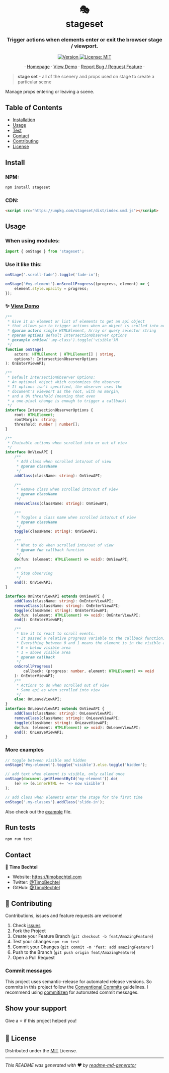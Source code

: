 <h1 align="center">🎭 <br> stageset</h1>
<h3 align="center">Trigger actions when elements enter or exit the browser stage / viewport.</h3>
<p align="center">
  <a href="https://www.npmjs.com/package/stageset" target="_blank">
    <img alt="Version" src="https://img.shields.io/npm/v/stageset.svg">
  </a>
  <a href="https://github.com/TimoBechtel/stageset/blob/main/LICENSE" target="_blank">
    <img alt="License: MIT" src="https://img.shields.io/github/license/TimoBechtel/stageset" />
  </a>
</p>
<p align="center">
  ·
  <a href="https://github.com/TimoBechtel/stageset#readme">Homepage</a>
  ·
  <a href="https://timobechtel.github.io/stageset">View Demo</a>
  ·
  <a href="https://github.com/TimoBechtel/stageset/issues">Report Bug / Request Feature</a>
  ·
</p>

> **stage set** - all of the scenery and props used on stage to create a particular scene

Manage props entering or leaving a scene.

## Table of Contents

- [Installation](#Install)
- [Usage](#usage)
- [Test](#run-tests)
- [Contact](#contact)
- [Contributing](#Contributing)
- [License](#license)

## Install

### NPM:

```sh
npm install stageset
```

### CDN:

```html
<script src="https://unpkg.com/stageset/dist/index.umd.js"></script>
```

## Usage

### When using modules:

```javascript
import { onStage } from 'stageset';
```

### Use it like this:

```javascript
onStage('.scroll-fade').toggle('fade-in');

onStage('#my-element').onScrollProgress((progress, element) => {
	element.style.opacity = progress;
});
```

### ✨ <a href="https://timobechtel.github.io/stageset">View Demo</a>

```typescript
/**
 * Give it an element or list of elements to get an api object
 * that allows you to trigger actions when an object is scolled into or out of view.
 * @param actors single HTMLElement, Array or query selector string
 * @param options default IntersectionObserver options
 * @example onView('.my-class').toggle('visible')M
 */
function onStage(
	actors: HTMLElement | HTMLElement[] | string,
	options?: IntersectionObserverOptions
): OnEnterViewAPI;

/**
 * Default IntersectionObserver Options:
 * An optional object which customizes the observer.
 * If options isn't specified, the observer uses the
 * document's viewport as the root, with no margin,
 * and a 0% threshold (meaning that even
 * a one-pixel change is enough to trigger a callback)
 */
interface IntersectionObserverOptions {
	root: HTMLElement;
	rootMargin: string;
	threshold: number | number[];
}

/**
 * Chainable actions when scrolled into or out of view
 */
interface OnViewAPI {
	/**
	 * Add class when scrolled into/out of view
	 * @param className
	 */
	addClass(className: string): OnViewAPI;

	/**
	 * Remove class when scrolled into/out of view
	 * @param className
	 */
	removeClass(className: string): OnViewAPI;

	/**
	 * Toggles a class name when scrolled into/out of view
	 * @param className
	 */
	toggle(className: string): OnViewAPI;

	/**
	 * What to do when scrolled into/out of view
	 * @param fun callback function
	 */
	do(fun: (element: HTMLElement) => void): OnViewAPI;

	/**
	 * Stop observing
	 */
	end(): OnViewAPI;
}

interface OnEnterViewAPI extends OnViewAPI {
	addClass(className: string): OnEnterViewAPI;
	removeClass(className: string): OnEnterViewAPI;
	toggle(className: string): OnEnterViewAPI;
	do(fun: (element: HTMLElement) => void): OnEnterViewAPI;
	end(): OnEnterViewAPI;

	/**
	 * Use it to react to scroll events.
	 * It passed a relative progress variable to the callback function, that will be between 0 and 1.
	 * Everything between 0 and 1 means the element is in the visible area
	 * 0 = below visible area
	 * 1 = above visible area
	 * @param callback
	 */
	onScrollProgress(
		callback: (progress: number, element: HTMLElement) => void
	): OnEnterViewAPI;
	/**
	 * Actions to do when scrolled out of view
	 * Same api as when scrolled into view
	 */
	else: OnLeaveViewAPI;
}
interface OnLeaveViewAPI extends OnViewAPI {
	addClass(className: string): OnLeaveViewAPI;
	removeClass(className: string): OnLeaveViewAPI;
	toggle(className: string): OnLeaveViewAPI;
	do(fun: (element: HTMLElement) => void): OnLeaveViewAPI;
	end(): OnLeaveViewAPI;
}
```

### More examples

```javascript
// toggle between visible and hidden
onStage('#my-element').toggle('visible').else.toggle('hidden');

// add text when element is visible, only called once
onStage(document.getElementById('my-element')).do(
	(e) => (e.innerHTML += '=> now visible')
);

// add class when elements enter the stage for the first time
onStage('.my-classes').addClass('slide-in');
```

Also check out the [example](https://github.com/TimoBechtel/stageset/blob/main/example/index.html) file.

## Run tests

```sh
npm run test
```

## Contact

👤 **Timo Bechtel**

- Website: https://timobechtel.com
- Twitter: [@TimoBechtel](https://twitter.com/TimoBechtel)
- GitHub: [@TimoBechtel](https://github.com/TimoBechtel)

## 🤝 Contributing

Contributions, issues and feature requests are welcome!<br />

1. Check [issues](https://github.com/TimoBechtel/stageset/issues)
1. Fork the Project
1. Create your Feature Branch (`git checkout -b feat/AmazingFeature`)
1. Test your changes `npm run test`
1. Commit your Changes (`git commit -m 'feat: add amazingFeature'`)
1. Push to the Branch (`git push origin feat/AmazingFeature`)
1. Open a Pull Request

### Commit messages

This project uses semantic-release for automated release versions. So commits in this project follow the [Conventional Commits](https://www.conventionalcommits.org/en/v1.0.0-beta.2/) guidelines. I recommend using [commitizen](https://github.com/commitizen/cz-cli) for automated commit messages.

## Show your support

Give a ⭐️ if this project helped you!

## 📝 License

Distributed under the [MIT](https://github.com/TimoBechtel/stageset/blob/main/LICENSE) License.

---

_This README was generated with ❤️ by [readme-md-generator](https://github.com/kefranabg/readme-md-generator)_
